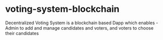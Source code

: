# voting-system-blockchain
Decentralized Voting System is a blockchain based Dapp which enables - Admin to add and manage candidates and voters, and voters to choose their candidates
